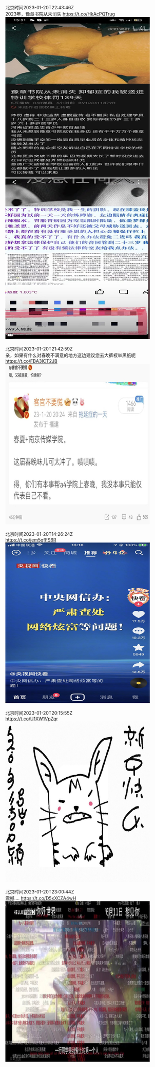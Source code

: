 北京时间2023-01-20T22:43:46Z<br>2023年，豫章书院从未消失 https://t.co/HkAcPQTrug<br><img src='/temp/image/2023/y-Month-1/1616446393232531456_0.jpg' width='450' height='500'><img src='/temp/image/2023/y-Month-1/1616446393232531456_1.jpg' width='450' height='500'><br><br>北京时间2023-01-20T21:42:59Z<br>亲，如果有什么对春晚不满意的地方这边建议您去大裤衩举黑纸呢 https://t.co/FBA3ICT2JB<br><img src='/temp/image/2023/y-Month-1/1616431095771443204_0.jpg' width='450' height='500'><br><br>北京时间2023-01-20T14:26:24Z<br>https://t.co/jem5qfFS6R<br><img src='/temp/image/2023/y-Month-1/1616321226804465664_0.jpg' width='450' height='500'><br><br>北京时间2023-01-20T20:15:55Z<br>https://t.co/U1XW1VpZqr<br><img src='/temp/image/2023/y-Month-1/1616409181803761666_0.jpg' width='450' height='500'><br><br>北京时间2023-01-20T23:00:44Z<br>震撼.... https://t.co/D5xXCZA4wH<br><img src='/temp/image/2023/y-Month-1/1616450661104877569_0.jpg' width='450' height='500'><br><br>